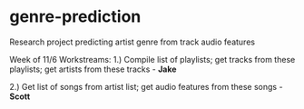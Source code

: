 # genre-prediction
Research project predicting artist genre from track audio features

Week of 11/6 Workstreams:
1.) Compile list of playlists; get tracks from these playlists; get artists from these tracks - **Jake**

2.) Get list of songs from artist list; get audio features from these songs - **Scott**
